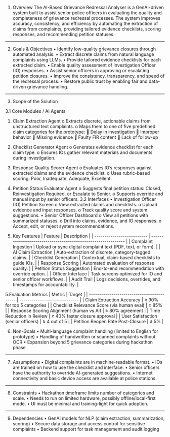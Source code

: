 1. Overview
The AI-Based Grievance Redressal Analyser is a GenAI-driven system built to assist senior police officers in evaluating the quality and completeness of grievance redressal processes. The system improves accuracy, consistency, and efficiency by automating the extraction of claims from complaints, providing tailored evidence checklists, scoring responses, and recommending petition statuses.
________________________________________
2. Goals & Objectives
•	Identify low-quality grievance closures through automated analysis.
•	Extract discrete claims from natural language complaints using LLMs.
•	Provide tailored evidence checklists for each extracted claim.
•	Enable quality assessment of Investigation Officer (IO) responses.
•	Assist senior officers in approving or escalating petition closures.
•	Improve the consistency, transparency, and speed of the redressal process.
•	Restore public trust by enabling fair and data-driven grievance handling.
________________________________________
3. Scope of the Solution
   
3.1 Core Modules / AI Agents
1.	Claim Extraction Agent
o	Extracts discrete, actionable claims from unstructured text complaints.
o	Maps them to one of five predefined claim categories for the prototype:
	Delay in investigation
	Improper behavior
	Missing evidence
	Faulty FIR content
	Lack of follow-up
2.	Checklist Generator Agent
o	Generates evidence checklist for each claim type.
o	Ensures IOs gather relevant materials and documents during investigation.
3.	Response Quality Scorer Agent
o	Evaluates IO’s responses against extracted claims and the evidence checklist.
o	Uses rubric-based scoring: Poor, Inadequate, Adequate, Excellent.
4.	Petition Status Evaluator Agent
o	Suggests final petition status: Closed, Reinvestigation Required, or Escalate to Senior.
o	Supports override and manual input by senior officers.
3.2 Interfaces
•	Investigation Officer (IO) Petition Screen
o	View extracted claims and checklists.
o	Upload evidence and input responses.
o	Track quality score and system suggestions.
•	Senior Officer Dashboard
o	View all petitions with summarized statuses.
o	Drill into claims, evidence, and IO responses.
o	Accept, edit, or reject system recommendations.

4. Key Features
| Feature                    | Description                                                   |
| -------------------------- | ------------------------------------------------------------- |
| Complaint Ingestion        | Upload or sync digital complaint text (PDF, text, or form).   |
| AI Claim Extraction        | Auto-extraction of discrete, category-tagged claims.          |
| Checklist Generation       | Contextual, claim-based checklists to guide IOs.              |
| Response Scoring           | Automated evaluation of response quality.                     |
| Petition Status Suggestion | End-to-end recommendation with override option.               |
| Officer Interface          | Task screens optimized for IO and senior officer workflows.   |
| Audit Trail                | Logs decisions, overrides, and timestamps for accountability. |



5.Evaluation Metrics
| Metric                                     | Target                        |
| ------------------------------------------ | ----------------------------- |
| Claim Extraction Accuracy                  | ≥ 90% for top 5 categories    |
| Checklist Relevance Score (via human eval) | ≥ 85%                         |
| Response Scoring Alignment (human vs AI)   | ≥ 80% agreement               |
| Time Reduction in Review                   | ≥ 40% faster closure approval |
| User Satisfaction (senior officers)        | ≥ 4 out of 5                  |
| Petition Reopen Rate Post-Closure          | ≤ 5%                          |


6. Non-Goals
•	Multi-language complaint handling (limited to English for prototype)
•	Handling of handwritten or scanned complaints without OCR
•	Expansion beyond 5 grievance categories during hackathon phase
________________________________________
7. Assumptions
•	Digital complaints are in machine-readable format.
•	IOs are trained on how to use the checklist and interface.
•	Senior officers have the authority to override AI-generated suggestions.
•	Internet connectivity and basic device access are available at police stations.
________________________________________
8. Constraints
•	Hackathon timeframe limits number of categories and scale.
•	Needs to run on limited hardware, possibly offline/local-first mode.
•	UI must be minimal and training-light for quick adoption.
________________________________________
9. Dependencies
•	GenAI models for NLP (claim extraction, summarization, scoring)
•	Secure data storage and access control for sensitive complaints
•	Backend support for task management and audit logging

